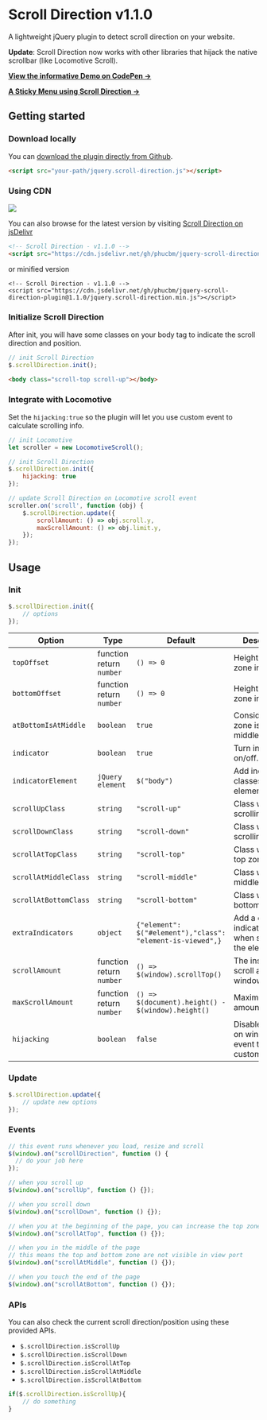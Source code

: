 # Scroll Direction v1.1.0
A lightweight jQuery plugin to detect scroll direction on your website. 

**Update**: Scroll Direction now works with other libraries that hijack the native scrollbar (like Locomotive Scroll).

**[View the informative Demo on CodePen &rarr;](https://codepen.io/phucbui/pen/yLaeqBw)**

**[A Sticky Menu using Scroll Direction &rarr;](https://codepen.io/phucbui/pen/yLaeqBw)**

## Getting started

### Download locally

You can [download the plugin directly from Github](https://raw.githubusercontent.com/phucbm/jquery-scroll-direction-plugin/main/jquery.scroll-direction.js).

```html
<script src="your-path/jquery.scroll-direction.js"></script>
```

### Using CDN

[![](https://data.jsdelivr.com/v1/package/gh/phucbm/jquery-scroll-direction-plugin/badge)](https://www.jsdelivr.com/package/gh/phucbm/jquery-scroll-direction-plugin)

You can also browse for the latest version by visiting [Scroll Direction on jsDelivr](https://cdn.jsdelivr.net/gh/phucbm/jquery-scroll-direction-plugin/)

```html
<!-- Scroll Direction - v1.1.0 -->
<script src="https://cdn.jsdelivr.net/gh/phucbm/jquery-scroll-direction-plugin@1.1.0/jquery.scroll-direction.js"></script>
```

or minified version

```
<!-- Scroll Direction - v1.1.0 -->
<script src="https://cdn.jsdelivr.net/gh/phucbm/jquery-scroll-direction-plugin@1.1.0/jquery.scroll-direction.min.js"></script>
```

### Initialize Scroll Direction

After init, you will have some classes on your body tag to indicate the scroll direction and position.

```js
// init Scroll Direction
$.scrollDirection.init();
```

```html
<body class="scroll-top scroll-up"></body>
```

### Integrate with Locomotive

Set the `hijacking:true` so the plugin will let you use custom event to calculate scrolling info.

```js
// init Locomotive
let scroller = new LocomotiveScroll();

// init Scroll Direction
$.scrollDirection.init({
    hijacking: true
});

// update Scroll Direction on Locomotive scroll event
scroller.on('scroll', function (obj) {
    $.scrollDirection.update({
        scrollAmount: () => obj.scroll.y,
        maxScrollAmount: () => obj.limit.y,
    });
});
```

## Usage

### Init

```js
$.scrollDirection.init({
    // options
});
```

|Option|Type|Default|Description|
|---|---|---|---|
|`topOffset`|function return `number`|`() => 0`|Height of top zone in pixel.|
|`bottomOffset`|function return `number`|`() => 0`|Height of bottom zone in pixel.|
|`atBottomIsAtMiddle`|`boolean`|`true`|Consider bottom zone is also middle zone.|
|`indicator`|`boolean`|`true`|Turn indicator on/off.|
|`indicatorElement`|`jQuery element`|`$("body")`|Add indicator classes to this element.|
|`scrollUpClass`|`string`|`"scroll-up"`|Class when scrolling up.|
|`scrollDownClass`|`string`|`"scroll-down"`|Class when scrolling down.|
|`scrollAtTopClass`|`string`|`"scroll-top"`|Class when at top zone.|
|`scrollAtMiddleClass`|`string`|`"scroll-middle"`|Class when at middle zone.|
|`scrollAtBottomClass`|`string`|`"scroll-bottom"`|Class when at bottom zone.|
|`extraIndicators`|`object`|`{"element": $("#element"),"class": "element-is-viewed",}`|Add a class to indicatorElement when scroll pass the element|
|`scrollAmount`|function return `number`|`() => $(window).scrollTop()`|The instance scroll amount of window.|
|`maxScrollAmount`|function return `number`|`() => $(document).height() - $(window).height()`|Maximum scroll amount.|
|`hijacking`|`boolean`|`false`|Disable update on window scroll event to use custom event.|

### Update

```js
$.scrollDirection.update({
    // update new options
});
```

### Events

```js
// this event runs whenever you load, resize and scroll
$(window).on("scrollDirection", function () {
  // do your job here
});

// when you scroll up
$(window).on("scrollUp", function () {});

// when you scroll down
$(window).on("scrollDown", function () {});

// when you at the beginning of the page, you can increase the top zone using topOffset
$(window).on("scrollAtTop", function () {});

// when you in the middle of the page 
// this means the top and bottom zone are not visible in view port
$(window).on("scrollAtMiddle", function () {});

// when you touch the end of the page
$(window).on("scrollAtBottom", function () {});
```

### APIs

You can also check the current scroll direction/position using these provided APIs.

- `$.scrollDirection.isScrollUp`
- `$.scrollDirection.isScrollDown`
- `$.scrollDirection.isScrollAtTop`
- `$.scrollDirection.isScrollAtMiddle`
- `$.scrollDirection.isScrollAtBottom`

```js
if($.scrollDirection.isScrollUp){
    // do something
}
```
